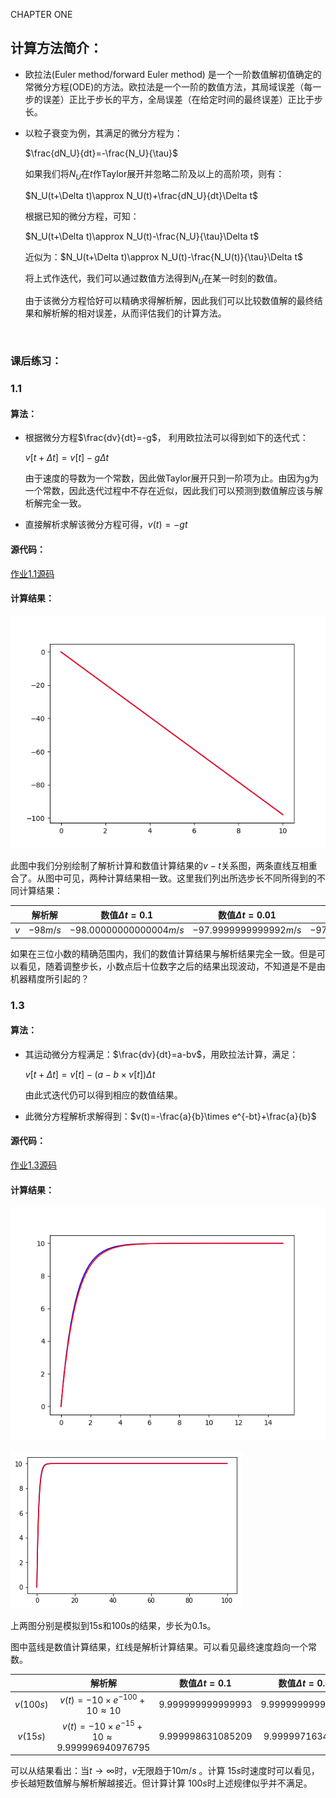 CHAPTER ONE

## 计算方法简介：

- 欧拉法(Euler method/forward Euler method) 是一个一阶数值解初值确定的常微分方程(ODE)的方法。欧拉法是一个一阶的数值方法，其局域误差（每一步的误差）正比于步长的平方，全局误差（在给定时间的最终误差）正比于步长。

- 以粒子衰变为例，其满足的微分方程为：

  $\frac{dN_U}{dt}=-\frac{N_U}{\tau}$

  如果我们将$N_U$在$t$作Taylor展开并忽略二阶及以上的高阶项，则有：

  $N_U(t+\Delta t)\approx N_U(t)+\frac{dN_U}{dt}\Delta t$

  根据已知的微分方程，可知：

  $N_U(t+\Delta t)\approx N_U(t)-\frac{N_U}{\tau}\Delta t$

  近似为：$N_U(t+\Delta t)\approx N_U(t)-\frac{N_U(t)}{\tau}\Delta t$

  将上式作迭代，我们可以通过数值方法得到$N_U$在某一时刻的数值。

  由于该微分方程恰好可以精确求得解析解，因此我们可以比较数值解的最终结果和解析解的相对误差，从而评估我们的计算方法。

  ​

### 课后练习：

### 1.1

#### 算法：

- 根据微分方程$\frac{dv}{dt}=-g$， 利用欧拉法可以得到如下的迭代式：

  $v[t+\Delta t] = v[t] -g\Delta t$

  由于速度的导数为一个常数，因此做Taylor展开只到一阶项为止。由因为g为一个常数，因此迭代过程中不存在近似，因此我们可以预测到数值解应该与解析解完全一致。

- 直接解析求解该微分方程可得，$v(t)=-gt$

#### 源代码：

[作业1.1源码](https://raw.githubusercontent.com/X-sc-fan/computationalphysics_N2015301020074/master/ChapterOne/mat.py)

####  计算结果：

![结果图像](Figure_1.png)

此图中我们分别绘制了解析计算和数值计算结果的$v-t$关系图，两条直线互相重合了。从图中可见，两种计算结果相一致。这里我们列出所选步长不同所得到的不同计算结果：

|      |   解析解    |    数值$\Delta t=0.1$     |   数值$\Delta t=0.01$    |   数值$\Delta t=0.001$    |
| :--: | :------: | :---------------------: | :--------------------: | :---------------------: |
| $v$  | $-98m/s$ | $-98.00000000000004m/s$ | $-97.9999999999992m/s$ | $-97.99999999998754m/s$ |

如果在三位小数的精确范围内，我们的数值计算结果与解析结果完全一致。但是可以看见，随着调整步长，小数点后十位数字之后的结果出现波动，不知道是不是由机器精度所引起的？



### 1.3

#### 算法：

- 其运动微分方程满足：$\frac{dv}{dt}=a-bv$，用欧拉法计算，满足：

  $v[t+\Delta t] = v[t] -(a-b\times v[t])\Delta t$

  由此式迭代仍可以得到相应的数值结果。

- 此微分方程解析求解得到：$v(t)=-\frac{a}{b}\times e^{-bt}+\frac{a}{b}$

#### 源代码：

[作业1.3源码](https://raw.githubusercontent.com/X-sc-fan/computationalphysics_N2015301020074/master/ChapterOne/CHAPTER1_3.py)

#### 计算结果：

![结果图像](Figure_2.png)

![结果图像](Figure_3.png)

上两图分别是模拟到15s和100s的结果，步长为0.1s。

图中蓝线是数值计算结果，红线是解析计算结果。可以看见最终速度趋向一个常数。

|           |                   解析解                    | 数值$\Delta t=0.1$  | 数值$\Delta t=0.01$ | 数值$\Delta t=0.001$ |
| :-------: | :--------------------------------------: | :---------------: | :---------------: | :----------------: |
| $v(100s)$ |  $v(t)=-10\times e^{-100}+10\approx 10$  | 9.999999999999993 | 9.999999999999911 | 9.999999999999112  |
| $v(15s)$  | $v(t)=-10\times e^{-15}+10\approx 9.999996940976795$ | 9.999998631085209 | 9.99999716344051  | 9.999996963848844  |

可以从结果看出：当$t\rightarrow\infty$时，$v$无限趋于$10m/s$ 。计算 $15s$时速度时可以看见，步长越短数值解与解析解越接近。但计算计算 $100s$时上述规律似乎并不满足。